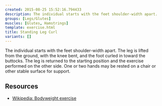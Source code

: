 ```yaml
---
created: 2015-08-25 15:52:16.794433
description: The individual starts with the feet shoulder-width apart.
groups: [Legs/Glutes]
muscles: [Glutes, Hamstrings]
template: exercise.html
title: Standing Leg Curl
variants: []
---
```

The individual starts with the feet shoulder-width apart. The leg is lifted from the ground, with the knee bent, and the foot curled in toward the buttocks. The leg is returned to the starting position and the exercise performed on the other side. One or two hands may be rested on a chair or other stable surface for support.

## Resources

* [Wikipedia: Bodyweight exercise](https://en.wikipedia.org/wiki/Bodyweight_exercise)